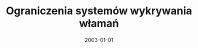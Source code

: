 ---
# Documentation: https://wowchemy.com/docs/managing-content/

title: Ograniczenia systemów wykrywania włamań
subtitle: ''
summary: ''
authors:
- kazienko
tags: []
categories: []
date: '2003-01-01'
lastmod: 2022-10-07T05:48:10Z
featured: false
draft: false

# Featured image
# To use, add an image named `featured.jpg/png` to your page's folder.
# Focal points: Smart, Center, TopLeft, Top, TopRight, Left, Right, BottomLeft, Bottom, BottomRight.
image:
  caption: ''
  focal_point: ''
  preview_only: false

# Projects (optional).
#   Associate this post with one or more of your projects.
#   Simply enter your project's folder or file name without extension.
#   E.g. `projects = ["internal-project"]` references `content/project/deep-learning/index.md`.
#   Otherwise, set `projects = []`.
projects: []
publishDate: '2022-10-07T05:48:09.625029Z'
publication_types:
- '1'
abstract: ''
publication: ''
---